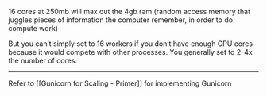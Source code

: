 
16 cores at 250mb will max out the 4gb ram (random access memory that juggles pieces of information the computer remember, in order to do compute work)

But you can’t simply set to 16 workers if you don’t have enough CPU cores because it would compete with other processes. You generally set to 2-4x the number of cores.

---


Refer to [[Gunicorn for Scaling - Primer]] for implementing Gunicorn

